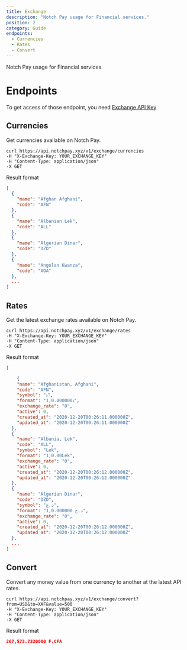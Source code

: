 ```yaml
---
title: Exchange
description: "Notch Pay usage for Financial services."
position: 2
category: Guide
endpoints:
  - Currencies
  - Rates
  - Convert
---
```


Notch Pay usage for Financial services.

# Endpoints

<list :items="endpoints"></list>

<alert type="warning">

To get access of those endpoint, you need [Exchange API Key](https://notchpay.xyz/vendors/exchange)

</alert>

## Currencies

Get currencies available on Notch Pay.

<code-group>
  <code-block label="cURL" active>

```cURL
curl https://api.notchpay.xyz/v1/exchange/currencies
-H "X-Exchange-Key: YOUR_EXCHANGE_KEY"
-H "Content-Type: application/json"
-X GET
```

  </code-block>
  
</code-group>

Result format

```json
[
  {
    "mame": "Afghan Afghani",
    "code": "AFN"
  },
  {
    "mame": "Albanian Lek",
    "code": "ALL"
  },
  {
    "mame": "Algerian Dinar",
    "code": "DZD"
  },
  {
    "mame": "Angolan Kwanza",
    "code": "AOA"
  },
  ...
]
```

## Rates

Get the latest exchange rates available on Notch Pay.

<code-group>
  <code-block label="cURL" active>

```cURL
curl https://api.notchpay.xyz/v1/exchange/rates
-H "X-Exchange-Key: YOUR_EXCHANGE_KEY"
-H "Content-Type: application/json"
-X GET
```

  </code-block>
</code-group>

Result format

```json
[

    {
    "name": "Afghanistan, Afghani",
    "code": "AFN",
    "symbol": "؋",
    "format": "؋1,0.000000",
    "exchange_rate": "0",
    "active": 0,
    "created_at": "2020-12-20T00:26:11.000000Z",
    "updated_at": "2020-12-20T00:26:11.000000Z"
  },
  {
    "name": "Albania, Lek",
    "code": "ALL",
    "symbol": "Lek",
    "format": "1,0.00Lek",
    "exchange_rate": "0",
    "active": 0,
    "created_at": "2020-12-20T00:26:12.000000Z",
    "updated_at": "2020-12-20T00:26:12.000000Z"
  },
  {
    "name": "Algerian Dinar",
    "code": "DZD",
    "symbol": "د.ج‏",
    "format": "د.ج‏ 1,0.000000",
    "exchange_rate": "0",
    "active": 0,
    "created_at": "2020-12-20T00:26:12.000000Z",
    "updated_at": "2020-12-20T00:26:12.000000Z"
  },
  ...
]
```

## Convert

Convert any money value from one currency to another at the latest API rates.

<code-group>
  <code-block label="cURL" active>

```cURL
curl https://api.notchpay.xyz/v1/exchange/convert?from=USD&to=XAF&value=500
-H "X-Exchange-Key: YOUR_EXCHANGE_KEY"
-H "Content-Type: application/json"
-X GET
```

  </code-block>
</code-group>

Result format

```json
267,573.7320000 F.CFA
```
